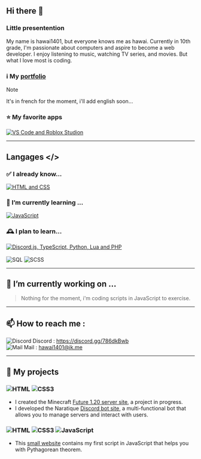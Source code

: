 ## Hi there 👋
### Little presentention
My name is hawai1401, but everyone knows me as hawai. Currently in 10th grade, I'm passionate about computers and aspire to become a web developer.
I enjoy listening to music, watching TV series, and movies. But what I love most is coding.

### ℹ️ My [portfolio](https://hawai1401.ntlify.app/)
> [!NOTE]
> It's in french for the moment, i'll add english soon...

### ⭐ My favorite apps
[![VS Code and Roblox Studion](https://skillicons.dev/icons?i=vscode,robloxstudio)](https://skillicons.dev)

---

## Langages </>
### ✅ I already know...
[![HTML and CSS](https://skillicons.dev/icons?i=html,css)](https://skillicons.dev)

### 🌱 I’m currently learning ...
[![JavaScript](https://skillicons.dev/icons?i=js)](https://skillicons.dev)

### 🕰️ I plan to learn...
[![Discord.js, TypeScript, Python, Lua and PHP](https://skillicons.dev/icons?i=discordjs,ts,py,lua,php)](https://skillicons.dev)<br><br>
<img src="https://img.shields.io/badge/SQL-%230074C1.svg?style=for-the-badge&logo=sqlite&logoColor=white" alt="SQL"/> <img src="https://img.shields.io/badge/SCSS-%23CD6799.svg?style=for-the-badge&logo=sass&logoColor=white" alt="SCSS"/>

---

## 🔭 I’m currently working on ...
> Nothing for the moment, i'm coding scripts in JavaScript to exercise.

---

## 📫 How to reach me :
![Discord](https://img.shields.io/badge/Discord-%235865F2.svg?style=for-the-badge&logo=discord&logoColor=white) Discord : https://discord.gg/786dkBwb<br>
![Mail](https://img.shields.io/badge/Gmail-D14836?style=for-the-badge&logo=gmail&logoColor=white) Mail : hawai1401@ik.me


---

## 🧾 My projects
### ![HTML](https://img.shields.io/badge/html5-%23E34F26.svg?style=for-the-badge&logo=html5&logoColor=white) ![CSS3](https://img.shields.io/badge/css3-%231572B6.svg?style=for-the-badge&logo=css3&logoColor=white)
- I created the Minecraft [Future 1.20 server site](https://hawai1401-test.netlify.app/future-1-20/), a project in progress.
- I developed the Naratique [Discord bot site](https://hawai1401-test.netlify.app/Naratique), a multi-functional bot that allows you to manage servers and interact with users.

### ![HTML](https://img.shields.io/badge/html5-%23E34F26.svg?style=for-the-badge&logo=html5&logoColor=white) ![CSS3](https://img.shields.io/badge/css3-%231572B6.svg?style=for-the-badge&logo=css3&logoColor=white) ![JavaScript](https://img.shields.io/badge/javascript-%23323330.svg?style=for-the-badge&logo=javascript&logoColor=%23F7DF1E)

- This [small website](https://github.com/hawai1401/Pythagore) contains my first script in JavaScript that helps you with Pythagorean theorem.

<!--
**hawai1401/hawai1401** is a ✨ _special_ ✨ repository because its `README.md` (this file) appears on your GitHub profile.

Here are some ideas to get you started:

> - 🔭 I’m currently working on ...
> - 🌱 I’m currently learning ...
// - 👯 I’m looking to collaborate on ...
// - 🤔 I’m looking for help with ...
// - 💬 Ask me about ...
> - 📫 How to reach me: ...
// - 😄 Pronouns: ...
// - ⚡ Fun fact: ...
-->

